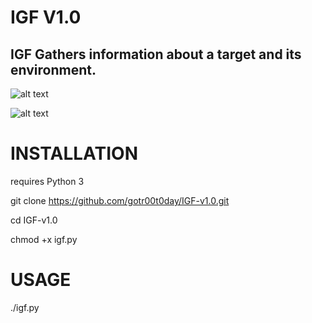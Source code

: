 # IGF V1.0

## IGF Gathers information about a target and its environment.

![alt text](https://github.com/gotr00t0day/IGF-v1.0/blob/master/IGF.png)

![alt text](https://github.com/gotr00t0day/IGF-v1.0/blob/master/IGF2.png)

# INSTALLATION

requires Python 3

git clone https://github.com/gotr00t0day/IGF-v1.0.git

cd IGF-v1.0

chmod +x igf.py


# USAGE

./igf.py
